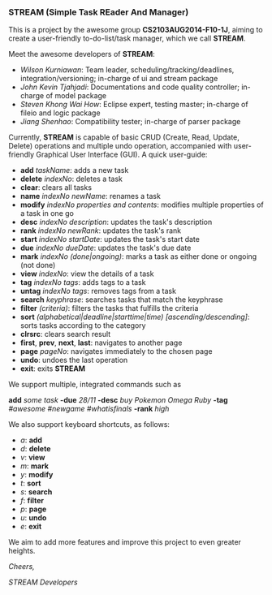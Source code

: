 ### STREAM (Simple Task REader And Manager)

This is a project by the awesome group **CS2103AUG2014-F10-1J**, aiming to create a user-friendly to-do-list/task manager, which we call **STREAM**.

Meet the awesome developers of **STREAM**:
* *Wilson Kurniawan*: Team leader, scheduling/tracking/deadlines, integration/versioning; in-charge of ui and stream package
* *John Kevin Tjahjadi*: Documentations and code quality controller; in-charge of model package 
* *Steven Khong Wai How*: Eclipse expert, testing master; in-charge of fileio and logic package
* *Jiang Shenhao*: Compatibility tester; in-charge of parser package

Currently, **STREAM** is capable of basic CRUD (Create, Read, Update, Delete) operations and multiple undo operation, accompanied with user-friendly Graphical User Interface (GUI). A quick user-guide:
* **add** *taskName*: adds a new task
* **delete** *indexNo*: deletes a task
* **clear**: clears all tasks
* **name** *indexNo* *newName*: renames a task
* **modify** *indexNo* *properties and contents*: modifies multiple properties of a task in one go
* **desc** *indexNo* *description*: updates the task's description
* **rank** *indexNo* *newRank*: updates the task's rank
* **start** *indexNo* *startDate*: updates the task's start date
* **due**  *indexNo* *dueDate*: updates the task's due date
* **mark** *indexNo* *(done|ongoing)*: marks a task as either done or ongoing (not done)
* **view** *indexNo*: view the details of a task
* **tag** *indexNo* *tags*: adds tags to a task
* **untag** *indexNo* *tags*: removes tags from a task
* **search** *keyphrase*: searches tasks that match the keyphrase
* **filter** *(criteria)*: filters the tasks that fulfills the criteria
* **sort** *(alphabetical|deadline|starttime|time)* *[ascending/descending]*: sorts tasks according to the category
* **clrsrc**: clears search result
* **first**, **prev**, **next**, **last**: navigates to another page
* **page** *pageNo*: navigates immediately to the chosen page
* **undo**: undoes the last operation
* **exit**: exits **STREAM**

We support multiple, integrated commands such as

**add** *some task* **-due** *28/11* **-desc** *buy Pokemon Omega Ruby* **-tag** *#awesome #newgame #whatisfinals* **-rank** *high*

We also support keyboard shortcuts, as follows:
* *a*: **add**
* *d*: **delete**
* *v*: **view**
* *m*: **mark**
* *y*: **modify**
* *t*: **sort**
* *s*: **search**
* *f*: **filter**
* *p*: **page**
* *u*: **undo**
* *e*: **exit**

We aim to add more features and improve this project to even greater heights.

*Cheers,*

*STREAM Developers*
